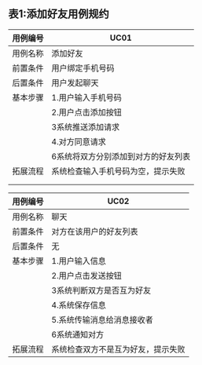 ## 表1:添加好友用例规约

| 用例编号 | UC01                                |
| -------- | ----------------------------------- |
| 用例名称 | 添加好友                            |
| 前置条件 | 用户绑定手机号码                    |
| 后置条件 | 用户发起聊天                        |
| 基本步骤 | 1.用户输入手机号码                  |
|          | 2.用户点击添加按钮                  |
|          | 3系统推送添加请求                   |
|          | 4.对方同意请求                      |
|          | 6系统将双方分别添加到对方的好友列表 |
| 拓展流程 | 系统检查输入手机号码为空，提示失败  |
|          |                                     |
|          |                                     |

| 用例编号 | UC02                               |
| -------- | ---------------------------------- |
| 用例名称 | 聊天                               |
| 前置条件 | 对方在该用户的好友列表             |
| 后置条件 | 无                                 |
| 基本步骤 | 1.用户输入信息                     |
|          | 2.用户点击发送按钮                 |
|          | 3系统判断双方是否互为好友          |
|          | 4.系统保存信息                     |
|          | 5.系统传输消息给消息接收者         |
|          | 6系统通知对方                      |
| 拓展流程 | 系统检查双方不是互为好友，提示失败 |

